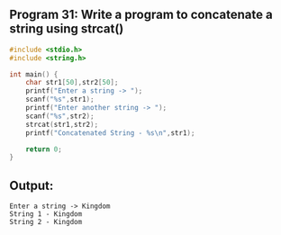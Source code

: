 ## Program 31: Write a program to concatenate a string using strcat()
```c
#include <stdio.h>
#include <string.h>

int main() {
    char str1[50],str2[50];
    printf("Enter a string -> ");
    scanf("%s",str1);
    printf("Enter another string -> ");
    scanf("%s",str2);
    strcat(str1,str2);
    printf("Concatenated String - %s\n",str1);

    return 0;
}
```
## Output:
```
Enter a string -> Kingdom
String 1 - Kingdom
String 2 - Kingdom
```
